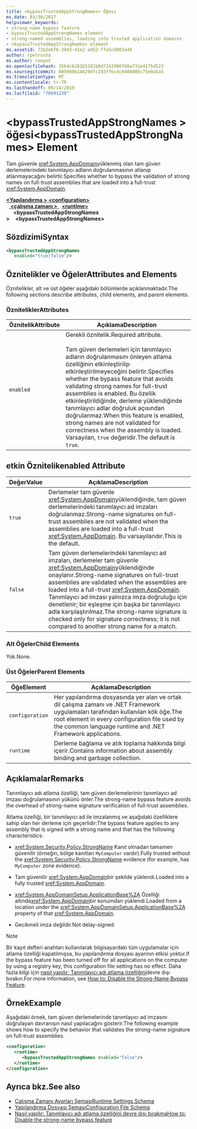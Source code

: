 ```yaml
---
title: <bypassTrustedAppStrongNames> Öğesi
ms.date: 03/30/2017
helpviewer_keywords:
- strong-name bypass feature
- bypassTrustedAppStrongNames element
- strong-named assemblies, loading into trusted application domains
- <bypassTrustedAppStrongNames> element
ms.assetid: 71b2ebf6-3843-41e2-ad52-ffa5cd083a40
author: rpetrusha
ms.author: ronpet
ms.openlocfilehash: 35b4c6201b5181b8d7241906f60a731e4175d523
ms.sourcegitcommit: 005980b14629dfc193ff6cdc040800bc75e0a5a5
ms.translationtype: MT
ms.contentlocale: tr-TR
ms.lasthandoff: 09/14/2019
ms.locfileid: "70991230"
---
```

# <a name="bypasstrustedappstrongnames-element"></a><span data-ttu-id="c46d1-102">\<bypassTrustedAppStrongNames > öğesi</span><span class="sxs-lookup"><span data-stu-id="c46d1-102">\<bypassTrustedAppStrongNames> Element</span></span>

<span data-ttu-id="c46d1-103">Tam güvenle <xref:System.AppDomain>yüklenmiş olan tam güven derlemelerindeki tanımlayıcı adların doğrulanmasının atlanıp atlanmayacağını belirtir.</span><span class="sxs-lookup"><span data-stu-id="c46d1-103">Specifies whether to bypass the validation of strong names on full-trust assemblies that are loaded into a full-trust <xref:System.AppDomain>.</span></span>

<span data-ttu-id="c46d1-104">[ **\<Yapılandırma >** ](../configuration-element.md)</span><span class="sxs-lookup"><span data-stu-id="c46d1-104">[**\<configuration>**](../configuration-element.md)</span></span>\
<span data-ttu-id="c46d1-105">&nbsp;&nbsp;[ **\<çalışma zamanı >** ](runtime-element.md)</span><span class="sxs-lookup"><span data-stu-id="c46d1-105">&nbsp;&nbsp;[**\<runtime>**](runtime-element.md)</span></span>\
<span data-ttu-id="c46d1-106">&nbsp;&nbsp;&nbsp;&nbsp; **\<bypassTrustedAppStrongNames >**</span><span class="sxs-lookup"><span data-stu-id="c46d1-106">&nbsp;&nbsp;&nbsp;&nbsp;**\<bypassTrustedAppStrongNames>**</span></span>

## <a name="syntax"></a><span data-ttu-id="c46d1-107">Sözdizimi</span><span class="sxs-lookup"><span data-stu-id="c46d1-107">Syntax</span></span>

```xml
<bypassTrustedAppStrongNames
   enabled="true|false"/>
```

## <a name="attributes-and-elements"></a><span data-ttu-id="c46d1-108">Öznitelikler ve Öğeler</span><span class="sxs-lookup"><span data-stu-id="c46d1-108">Attributes and Elements</span></span>

<span data-ttu-id="c46d1-109">Öznitelikler, alt ve üst öğeler aşağıdaki bölümlerde açıklanmaktadır.</span><span class="sxs-lookup"><span data-stu-id="c46d1-109">The following sections describe attributes, child elements, and parent elements.</span></span>

### <a name="attributes"></a><span data-ttu-id="c46d1-110">Öznitelikler</span><span class="sxs-lookup"><span data-stu-id="c46d1-110">Attributes</span></span>

|<span data-ttu-id="c46d1-111">Öznitelik</span><span class="sxs-lookup"><span data-stu-id="c46d1-111">Attribute</span></span>|<span data-ttu-id="c46d1-112">Açıklama</span><span class="sxs-lookup"><span data-stu-id="c46d1-112">Description</span></span>|
|---------------|-----------------|
|`enabled`|<span data-ttu-id="c46d1-113">Gerekli öznitelik.</span><span class="sxs-lookup"><span data-stu-id="c46d1-113">Required attribute.</span></span><br /><br /> <span data-ttu-id="c46d1-114">Tam güven derlemeleri için tanımlayıcı adların doğrulanmasını önleyen atlama özelliğinin etkinleştirilip etkinleştirilmeyeceğini belirtir.</span><span class="sxs-lookup"><span data-stu-id="c46d1-114">Specifies whether the bypass feature that avoids validating strong names for full-trust assemblies is enabled.</span></span> <span data-ttu-id="c46d1-115">Bu özellik etkinleştirildiğinde, derleme yüklendiğinde tanımlayıcı adlar doğruluk açısından doğrulanmaz.</span><span class="sxs-lookup"><span data-stu-id="c46d1-115">When this feature is enabled, strong names are not validated for correctness when the assembly is loaded.</span></span> <span data-ttu-id="c46d1-116">Varsayılan, `true` değeridir.</span><span class="sxs-lookup"><span data-stu-id="c46d1-116">The default is `true`.</span></span>|

## <a name="enabled-attribute"></a><span data-ttu-id="c46d1-117">etkin Öznitelik</span><span class="sxs-lookup"><span data-stu-id="c46d1-117">enabled Attribute</span></span>

|<span data-ttu-id="c46d1-118">Değer</span><span class="sxs-lookup"><span data-stu-id="c46d1-118">Value</span></span>|<span data-ttu-id="c46d1-119">Açıklama</span><span class="sxs-lookup"><span data-stu-id="c46d1-119">Description</span></span>|
|-----------|-----------------|
|`true`|<span data-ttu-id="c46d1-120">Derlemeler tam güvenle <xref:System.AppDomain>yüklendiğinde, tam güven derlemelerindeki tanımlayıcı ad imzaları doğrulanmaz.</span><span class="sxs-lookup"><span data-stu-id="c46d1-120">Strong-name signatures on full-trust assemblies are not validated when the assemblies are loaded into a full-trust <xref:System.AppDomain>.</span></span> <span data-ttu-id="c46d1-121">Bu varsayılandır.</span><span class="sxs-lookup"><span data-stu-id="c46d1-121">This is the default.</span></span>|
|`false`|<span data-ttu-id="c46d1-122">Tam güven derlemelerindeki tanımlayıcı ad imzaları, derlemeler tam güvenle <xref:System.AppDomain>yüklendiğinde onaylanır.</span><span class="sxs-lookup"><span data-stu-id="c46d1-122">Strong-name signatures on full-trust assemblies are validated when the assemblies are loaded into a full-trust <xref:System.AppDomain>.</span></span> <span data-ttu-id="c46d1-123">Tanımlayıcı ad imzası yalnızca imza doğruluğu için denetlenir; bir eşleşme için başka bir tanımlayıcı adla karşılaştırılmaz.</span><span class="sxs-lookup"><span data-stu-id="c46d1-123">The strong-name signature is checked only for signature correctness; it is not compared to another strong name for a match.</span></span>|

### <a name="child-elements"></a><span data-ttu-id="c46d1-124">Alt Öğeler</span><span class="sxs-lookup"><span data-stu-id="c46d1-124">Child Elements</span></span>

<span data-ttu-id="c46d1-125">Yok.</span><span class="sxs-lookup"><span data-stu-id="c46d1-125">None.</span></span>

### <a name="parent-elements"></a><span data-ttu-id="c46d1-126">Üst Öğeler</span><span class="sxs-lookup"><span data-stu-id="c46d1-126">Parent Elements</span></span>

|<span data-ttu-id="c46d1-127">Öğe</span><span class="sxs-lookup"><span data-stu-id="c46d1-127">Element</span></span>|<span data-ttu-id="c46d1-128">Açıklama</span><span class="sxs-lookup"><span data-stu-id="c46d1-128">Description</span></span>|
|-------------|-----------------|
|`configuration`|<span data-ttu-id="c46d1-129">Her yapılandırma dosyasında yer alan ve ortak dil çalışma zamanı ve .NET Framework uygulamaları tarafından kullanılan kök öğe.</span><span class="sxs-lookup"><span data-stu-id="c46d1-129">The root element in every configuration file used by the common language runtime and .NET Framework applications.</span></span>|
|`runtime`|<span data-ttu-id="c46d1-130">Derleme bağlama ve atık toplama hakkında bilgi içerir.</span><span class="sxs-lookup"><span data-stu-id="c46d1-130">Contains information about assembly binding and garbage collection.</span></span>|

## <a name="remarks"></a><span data-ttu-id="c46d1-131">Açıklamalar</span><span class="sxs-lookup"><span data-stu-id="c46d1-131">Remarks</span></span>

<span data-ttu-id="c46d1-132">Tanımlayıcı adı atlama özelliği, tam güven derlemelerinin tanımlayıcı ad imzası doğrulamasının yükünü önler.</span><span class="sxs-lookup"><span data-stu-id="c46d1-132">The strong-name bypass feature avoids the overhead of strong-name signature verification of full-trust assemblies.</span></span>

<span data-ttu-id="c46d1-133">Atlama özelliği, bir tanımlayıcı ad ile imzalanmış ve aşağıdaki özelliklere sahip olan her derleme için geçerlidir:</span><span class="sxs-lookup"><span data-stu-id="c46d1-133">The bypass feature applies to any assembly that is signed with a strong name and that has the following characteristics:</span></span>

- <span data-ttu-id="c46d1-134"><xref:System.Security.Policy.StrongName> Kanıt olmadan tamamen güvenilir (örneğin, bölge kanıtları `MyComputer` vardır).</span><span class="sxs-lookup"><span data-stu-id="c46d1-134">Fully trusted without the <xref:System.Security.Policy.StrongName> evidence (for example, has `MyComputer` zone evidence).</span></span>

- <span data-ttu-id="c46d1-135">Tam güvenilir <xref:System.AppDomain>bir şekilde yüklendi.</span><span class="sxs-lookup"><span data-stu-id="c46d1-135">Loaded into a fully trusted <xref:System.AppDomain>.</span></span>

- <span data-ttu-id="c46d1-136"><xref:System.AppDomainSetup.ApplicationBase%2A> Özelliği altında<xref:System.AppDomain>bir konumdan yüklendi.</span><span class="sxs-lookup"><span data-stu-id="c46d1-136">Loaded from a location under the <xref:System.AppDomainSetup.ApplicationBase%2A> property of that <xref:System.AppDomain>.</span></span>

- <span data-ttu-id="c46d1-137">Gecikmeli imza değildir.</span><span class="sxs-lookup"><span data-stu-id="c46d1-137">Not delay-signed.</span></span>

> [!NOTE]
> <span data-ttu-id="c46d1-138">Bir kayıt defteri anahtarı kullanılarak bilgisayardaki tüm uygulamalar için atlama özelliği kapatılmışsa, bu yapılandırma dosyası ayarının etkisi yoktur.</span><span class="sxs-lookup"><span data-stu-id="c46d1-138">If the bypass feature has been turned off for all applications on the computer by using a registry key, this configuration file setting has no effect.</span></span> <span data-ttu-id="c46d1-139">Daha fazla bilgi için [nasıl yapılır: Tanımlayıcı adı atlama özelliğini](../../../app-domains/how-to-disable-the-strong-name-bypass-feature.md)devre dışı bırakın.</span><span class="sxs-lookup"><span data-stu-id="c46d1-139">For more information, see [How to: Disable the Strong-Name Bypass Feature](../../../app-domains/how-to-disable-the-strong-name-bypass-feature.md).</span></span>

## <a name="example"></a><span data-ttu-id="c46d1-140">Örnek</span><span class="sxs-lookup"><span data-stu-id="c46d1-140">Example</span></span>

<span data-ttu-id="c46d1-141">Aşağıdaki örnek, tam güven derlemelerinde tanımlayıcı ad imzasını doğrulayan davranışın nasıl yapılacağını gösterir.</span><span class="sxs-lookup"><span data-stu-id="c46d1-141">The following example shows how to specify the behavior that validates the strong-name signature on full-trust assemblies.</span></span>

```xml
<configuration>
   <runtime>
      <bypassTrustedAppStrongNames enabled="false"/>
   </runtime>
</configuration>
```

## <a name="see-also"></a><span data-ttu-id="c46d1-142">Ayrıca bkz.</span><span class="sxs-lookup"><span data-stu-id="c46d1-142">See also</span></span>

- [<span data-ttu-id="c46d1-143">Çalışma Zamanı Ayarları Şeması</span><span class="sxs-lookup"><span data-stu-id="c46d1-143">Runtime Settings Schema</span></span>](index.md)
- [<span data-ttu-id="c46d1-144">Yapılandırma Dosyası Şeması</span><span class="sxs-lookup"><span data-stu-id="c46d1-144">Configuration File Schema</span></span>](../index.md)
- [<span data-ttu-id="c46d1-145">Nasıl yapılır: Tanımlayıcı adı atlama özelliğini devre dışı bırakma</span><span class="sxs-lookup"><span data-stu-id="c46d1-145">How to: Disable the strong-name bypass feature</span></span>](../../../../standard/assembly/disable-strong-name-bypass-feature.md)
